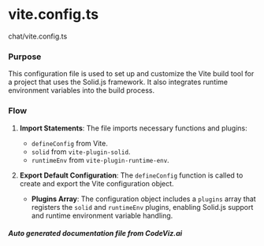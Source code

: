 # vite.config.ts

chat/vite.config.ts

### Purpose
This configuration file is used to set up and customize the Vite build tool for a project that uses the Solid.js framework. It also integrates runtime environment variables into the build process.

### Flow
1. **Import Statements**: The file imports necessary functions and plugins:
   - `defineConfig` from Vite.
   - `solid` from `vite-plugin-solid`.
   - `runtimeEnv` from `vite-plugin-runtime-env`.

2. **Export Default Configuration**: The `defineConfig` function is called to create and export the Vite configuration object.
   - **Plugins Array**: The configuration object includes a `plugins` array that registers the `solid` and `runtimeEnv` plugins, enabling Solid.js support and runtime environment variable handling.

##### Auto generated documentation file from CodeViz.ai
